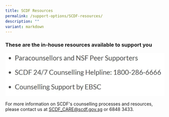 ```yaml
---
title: SCDF Resources
permalink: /support-options/SCDF-resources/
description: ""
variant: markdown
---
```

### These are the in-house resources available to support you

![](/images/SCDF_resources_helpline.jpg)

For more information on SCDF's counselling processes and resources, please contact us at SCDF_CARE@scdf.gov.sg or 6848 3433.